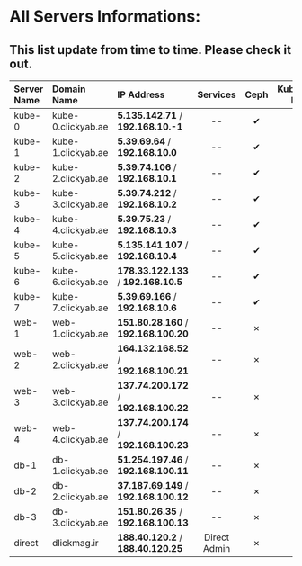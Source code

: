 # All Servers Informations:
## This list update from time to time. Please check it out.

|    Server Name   |    Domain Name    |   IP Address   |   Services   | Ceph | Kubernetes Node |
|:----------------|:-----------------|:--------------|:------------:|:----:|:---------------:|
|kube-0|kube-0.clickyab.ae|**5.135.142.71** / **192.168.10.-1**|--|✔|✔|
|kube-1|kube-1.clickyab.ae|**5.39.69.64** / **192.168.10.0**|--|✔|✔|
|kube-2|kube-2.clickyab.ae|**5.39.74.106** / **192.168.10.1**|--|✔|✔|
|kube-3|kube-3.clickyab.ae|**5.39.74.212** / **192.168.10.2**|--|✔|✔|
|kube-4|kube-4.clickyab.ae|**5.39.75.23** / **192.168.10.3**|--|✔|✔|
|kube-5|kube-5.clickyab.ae|**5.135.141.107** / **192.168.10.4**|--|✔|✔|
|kube-6|kube-6.clickyab.ae|**178.33.122.133** / **192.168.10.5**|--|✔|✔|
|kube-7|kube-7.clickyab.ae|**5.39.69.166** / **192.168.10.6**|--|✔|✔|
|web-1|web-1.clickyab.ae|**151.80.28.160** / **192.168.100.20**|--|✗|✗|
|web-2|web-2.clickyab.ae|**164.132.168.52** / **192.168.100.21**|--|✗|✗|
|web-3|web-3.clickyab.ae|**137.74.200.172** / **192.168.100.22**|--|✗|✗|
|web-4|web-4.clickyab.ae|**137.74.200.174** / **192.168.100.23**|--|✗|✗|
|db-1|db-1.clickyab.ae|**51.254.197.46** / **192.168.100.11**|--|✗|✗|
|db-2|db-2.clickyab.ae|**37.187.69.149** / **192.168.100.12**|--|✗|✗|
|db-3|db-3.clickyab.ae|**151.80.26.35** / **192.168.100.13**|--|✗|✗|
|direct|dlickmag.ir|**188.40.120.2** / **188.40.120.25**|Direct Admin|✗|✗|